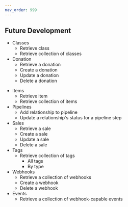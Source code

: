 ```yaml
---
nav_order: 999
---
```


## Future Development
  - Classes
    - Retrieve class
    - Retrieve collection of classes
  - Donation
    * Retrieve a donation
    * Create a donation
    * Update a donation
    * Delete a donation
  * Items
    * Retrieve item
    * Retrieve collection of items
  * Pipelines
    * Add relationship to pipeline
    * Update a relationship's status for a pipeline step
  * Sales
    * Retrieve a sale
    * Create a sale
    * Update a sale
    * Delete a sale
  * Tags
    * Retrieve collection of tags
      * All tags
      * By type 
  * Webhooks
    * Retrieve a collection of webhooks
    * Create a webhook
    * Delete a webhook
  * Events
    * Retrieve a collection of webhook-capable events
